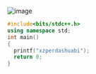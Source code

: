 ![image](https://thumbsnap.com/fYQxl0wg)


```cpp
#include<bits/stdc++.h>
using namespace std;
int main()
{
  printf("xzperdashuabi");
  return 0;
}
```
